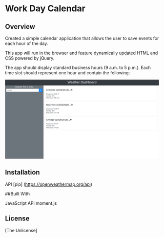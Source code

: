 # Work Day Calendar


## Overview

Created a simple calendar application that allows the user to save events for each hour of the day. 

This app will run in the browser and feature dynamically updated HTML and CSS powered by jQuery.

The app should display standard business hours (9 a.m. to 5 p.m.). Each time slot should represent one hour and contain the following:

![Weather App](WeatherappPicture.png)


## Installation

API [pip] (https://openweathermap.org/api)



##Built With

JavaScript
API
moment.js



## License
[The Unlicense]
